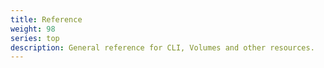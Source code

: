 ```yaml
---
title: Reference
weight: 98
series: top
description: General reference for CLI, Volumes and other resources.
---
```

